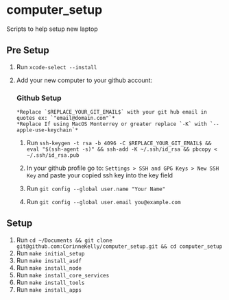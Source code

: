 # computer_setup

Scripts to help setup new laptop

## Pre Setup

1.  Run `xcode-select --install`
2.  Add your new computer to your github account:

    ### Github Setup

        *Replace `$REPLACE_YOUR_GIT_EMAIL$` with your git hub email in quotes ex: `"email@domain.com"`*
        *Replace If using MacOS Monterrey or greater replace `-K` with `--apple-use-keychain`*

    1. Run `ssh-keygen -t rsa -b 4096 -C $REPLACE_YOUR_GIT_EMAIL$ && eval "$(ssh-agent -s)" && ssh-add -K ~/.ssh/id_rsa && pbcopy < ~/.ssh/id_rsa.pub`


    2.  In your github profile go to: `Settings > SSH and GPG Keys > New SSH Key` and paste your copied ssh key into the key field

    3. Run `git config --global user.name "Your Name"`

    4. Run `git config --global user.email you@example.com`

## Setup

1. Run `cd ~/Documents && git clone git@github.com:CorinneKelly/computer_setup.git && cd computer_setup`
2. Run `make initial_setup`
3. Run `make install_asdf`
4. Run `make install_node`
5. Run `make install_core_services`
6. Run `make install_tools`
7. Run `make install_apps`
